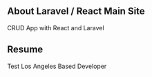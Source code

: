 ## About Laravel / React Main Site
CRUD App with React and Laravel
## Resume
Test
Los Angeles Based Developer